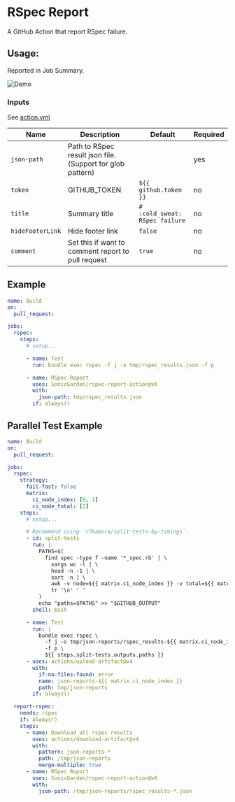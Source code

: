 # RSpec Report

A GitHub Action that report RSpec failure.

## Usage:

Reported in Job Summary.

![Demo](https://i.gyazo.com/f1367e662dbdca161e3fa8e503fb8fb3.png)

### Inputs

See [action.yml](action.yml)

| Name | Description | Default | Required |
| - | - | - | - |
| `json-path` | Path to RSpec result json file. (Support for glob pattern) | | yes |
| `token` | GITHUB_TOKEN | `${{ github.token }}` | no |
| `title` | Summary title | `# :cold_sweat: RSpec failure` | no |
| `hideFooterLink` | Hide footer link | `false` | no |
| `comment` | Set this if want to comment report to pull request | `true` | no |

## Example

```yaml
name: Build
on:
  pull_request:

jobs:
  rspec:
    steps:
      # setup...

      - name: Test
        run: bundle exec rspec -f j -o tmp/rspec_results.json -f p

      - name: RSpec Report
        uses: SonicGarden/rspec-report-action@v6
        with:
          json-path: tmp/rspec_results.json
        if: always()
```

## Parallel Test Example
```yaml
name: Build
on:
  pull_request:

jobs:
  rspec:
    strategy:
      fail-fast: false
      matrix:
        ci_node_index: [0, 1]
        ci_node_total: [2]
    steps:
      # setup...

      # Recommend using `r7kamura/split-tests-by-timings`.
      - id: split-tests
        run: |
          PATHS=$(
            find spec -type f -name '*_spec.rb' | \
              xargs wc -l | \
              head -n -1 | \
              sort -n | \
              awk -v node=${{ matrix.ci_node_index }} -v total=${{ matrix.ci_node_total }} 'NR % total == node {print $2}' | \
              tr '\n' ' '
          )
          echo "paths=$PATHS" >> "$GITHUB_OUTPUT"
        shell: bash

      - name: Test
        run: |
          bundle exec rspec \
            -f j -o tmp/json-reports/rspec_results-${{ matrix.ci_node_index }}.json \
            -f p \
            ${{ steps.split-tests.outputs.paths }}
      - uses: actions/upload-artifact@v4
        with:
          if-no-files-found: error
          name: json-reports-${{ matrix.ci_node_index }}
          path: tmp/json-reports
        if: always()

  report-rspec:
    needs: rspec
    if: always()
    steps:
      - name: Download all rspec results
        uses: actions/download-artifact@v4
        with:
          pattern: json-reports-*
          path: /tmp/json-reports
          merge-multiple: true
      - name: RSpec Report
        uses: SonicGarden/rspec-report-action@v6
        with:
          json-path: /tmp/json-reports/rspec_results-*.json
```
